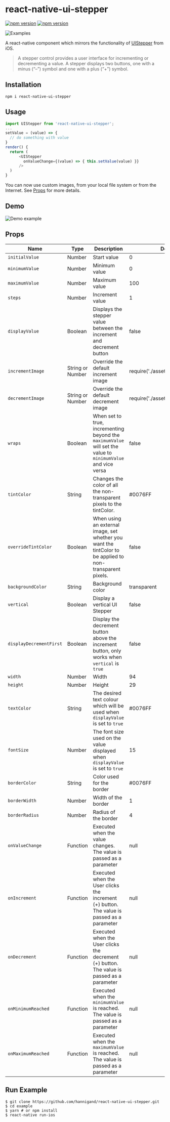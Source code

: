 # react-native-ui-stepper

[![npm version](https://img.shields.io/npm/v/react-native-ui-stepper.svg)](https://www.npmjs.com/package/react-native-ui-stepper)
[![npm version](https://img.shields.io/npm/dt/react-native-ui-stepper.svg)](https://img.shields.io/npm/dt/react-native-ui-stepper.svg)

![Examples](https://i.imgur.com/D7OdHoh.png "Examples")

A react-native component which mirrors the functionality of [UIStepper](https://developer.apple.com/reference/uikit/uistepper) from iOS.

> A stepper control provides a user interface for incrementing or decrementing a value. A stepper displays two buttons, one with a minus (“–”) symbol and one with a plus (“+”) symbol.

## Installation
`npm i react-native-ui-stepper`

## Usage
```javascript
import UIStepper from 'react-native-ui-stepper';
...
setValue = (value) => {
  // do something with value
}
render() {
  return (
      <UIStepper
        onValueChange={(value) => { this.setValue(value) }}
      />
  )
}
```

You can now use custom images, from your local file system or from the Internet. See [Props](#props) for more details.

## Demo

![Demo example](http://g.recordit.co/ipvGlYfRpa.gif "Demo example")



## Props

| Name                | Type     | Description                                                                                                  | Default     |
|---------------------|----------|--------------------------------------------------------------------------------------------------------------|-------------|
| `initialValue`      | Number   | Start value                                                                                                  | 0           |
| `minimumValue`      | Number   | Minimum value                                                                                                | 0           |
| `maximumValue`      | Number   | Maximum value                                                                                                | 100         |
| `steps`             | Number   | Increment value                                                                                              | 1           |
| `displayValue`      | Boolean  | Displays the stepper value between the increment and decrement button                                        | false       |
| `incrementImage`      | String or Number  | Override the default increment image                                       | require('./assets/increment.png')       |
| `decrementImage`      | String or Number  | Override the default decrement image                                     | require('./assets/decrement.png')       |
| `wraps`             | Boolean  | When set to true, incrementing beyond the `maximumValue` will set the value to `minimumValue` and vice versa | false       |
| `tintColor`         | String   | Changes the color of all the non-transparent pixels to the tintColor.                                        | #0076FF     |
| `overrideTintColor` | Boolean  | When using an external image, set whether you want the tintColor to be applied to non-transparent pixels.    | false       |
| `backgroundColor`   | String   | Background color                                                                                             | transparent |
| `vertical`   | Boolean  | Display a vertical UI Stepper                                                                                           | false |
| `displayDecrementFirst`   | Boolean  | Display the decrement button above the increment button, only works when `vertical` is `true`                                                            | false |
| `width`             | Number   | Width                                                                                                        | 94          |
| `height`            | Number   | Height                                                                                                       | 29          |
| `textColor`         | String   | The desired text colour which will be used when `displayValue` is set to `true`                              | #0076FF     |
| `fontSize`          | Number   | The font size used on the value displayed when `displayValue` is set to `true`                               | 15          |
| `borderColor`       | String   | Color used for the border                                                                                    | #0076FF     |
| `borderWidth`       | Number   | Width of the border                                                                                          | 1           |
| `borderRadius`      | Number   | Radius of the border                                                                                         | 4           |
| `onValueChange`     | Function | Executed when the value changes. The value is passed as a parameter                                          | null        |
| `onIncrement`       | Function | Executed when the User clicks the increment (+) button. The value is passed as a parameter                   | null        |
| `onDecrement`       | Function | Executed when the User clicks the decrement (+) button. The value is passed as a parameter                   | null        |
| `onMinimumReached`  | Function | Executed when the `minimumValue` is reached. The value is passed as a parameter                              | null        |
| `onMaximumReached`  | Function | Executed when the `maximumValue` is reached. The value is passed as a parameter                              | null        |

## Run Example

```
$ git clone https://github.com/hannigand/react-native-ui-stepper.git
$ cd example
$ yarn # or npm install
$ react-native run-ios
```